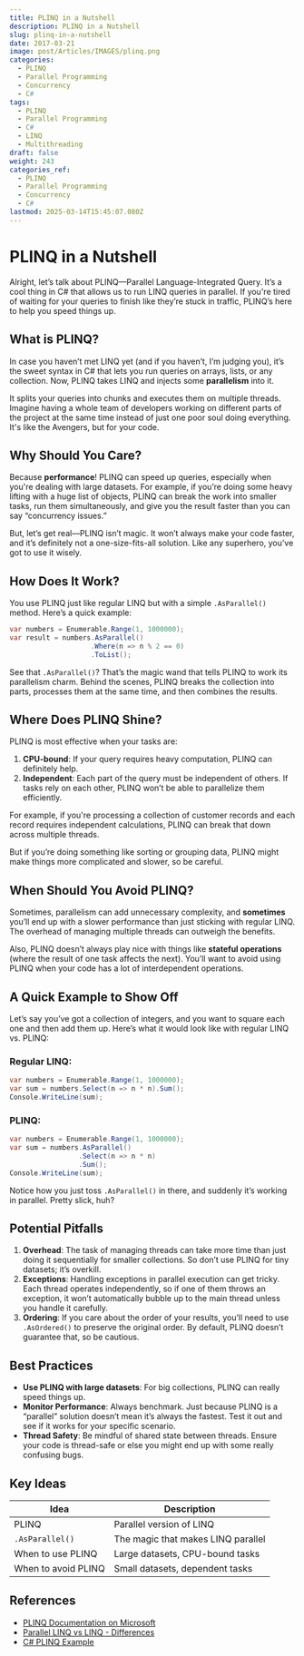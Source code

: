 ```yaml
---
title: PLINQ in a Nutshell
description: PLINQ in a Nutshell
slug: plinq-in-a-nutshell
date: 2017-03-21
image: post/Articles/IMAGES/plinq.png
categories:
  - PLINQ
  - Parallel Programming
  - Concurrency
  - C#
tags:
  - PLINQ
  - Parallel Programming
  - C#
  - LINQ
  - Multithreading
draft: false
weight: 243
categories_ref:
  - PLINQ
  - Parallel Programming
  - Concurrency
  - C#
lastmod: 2025-03-14T15:45:07.080Z
---
```

# PLINQ in a Nutshell

Alright, let’s talk about PLINQ—Parallel Language-Integrated Query. It’s a cool thing in C# that allows us to run LINQ queries in parallel. If you're tired of waiting for your queries to finish like they’re stuck in traffic, PLINQ’s here to help you speed things up.

## What is PLINQ?

In case you haven’t met LINQ yet (and if you haven’t, I’m judging you), it’s the sweet syntax in C# that lets you run queries on arrays, lists, or any collection. Now, PLINQ takes LINQ and injects some **parallelism** into it.

It splits your queries into chunks and executes them on multiple threads. Imagine having a whole team of developers working on different parts of the project at the same time instead of just one poor soul doing everything. It's like the Avengers, but for your code.

## Why Should You Care?

Because **performance**! PLINQ can speed up queries, especially when you're dealing with large datasets. For example, if you’re doing some heavy lifting with a huge list of objects, PLINQ can break the work into smaller tasks, run them simultaneously, and give you the result faster than you can say “concurrency issues.”

But, let’s get real—PLINQ isn’t magic. It won’t always make your code faster, and it’s definitely not a one-size-fits-all solution. Like any superhero, you’ve got to use it wisely.

## How Does It Work?

You use PLINQ just like regular LINQ but with a simple `.AsParallel()` method. Here’s a quick example:

```csharp
var numbers = Enumerable.Range(1, 1000000);
var result = numbers.AsParallel()
                    .Where(n => n % 2 == 0)
                    .ToList();
```

See that `.AsParallel()`? That’s the magic wand that tells PLINQ to work its parallelism charm. Behind the scenes, PLINQ breaks the collection into parts, processes them at the same time, and then combines the results.

## Where Does PLINQ Shine?

PLINQ is most effective when your tasks are:

1. **CPU-bound**: If your query requires heavy computation, PLINQ can definitely help.
2. **Independent**: Each part of the query must be independent of others. If tasks rely on each other, PLINQ won’t be able to parallelize them efficiently.

For example, if you're processing a collection of customer records and each record requires independent calculations, PLINQ can break that down across multiple threads.

But if you’re doing something like sorting or grouping data, PLINQ might make things more complicated and slower, so be careful.

## When Should You Avoid PLINQ?

Sometimes, parallelism can add unnecessary complexity, and **sometimes** you’ll end up with a slower performance than just sticking with regular LINQ. The overhead of managing multiple threads can outweigh the benefits.

Also, PLINQ doesn’t always play nice with things like **stateful operations** (where the result of one task affects the next). You’ll want to avoid using PLINQ when your code has a lot of interdependent operations.

## A Quick Example to Show Off

Let’s say you’ve got a collection of integers, and you want to square each one and then add them up. Here’s what it would look like with regular LINQ vs. PLINQ:

### Regular LINQ:

```csharp
var numbers = Enumerable.Range(1, 1000000);
var sum = numbers.Select(n => n * n).Sum();
Console.WriteLine(sum);
```

### PLINQ:

```csharp
var numbers = Enumerable.Range(1, 1000000);
var sum = numbers.AsParallel()
                 .Select(n => n * n)
                 .Sum();
Console.WriteLine(sum);
```

Notice how you just toss `.AsParallel()` in there, and suddenly it’s working in parallel. Pretty slick, huh?

## Potential Pitfalls

1. **Overhead**: The task of managing threads can take more time than just doing it sequentially for smaller collections. So don’t use PLINQ for tiny datasets; it’s overkill.
2. **Exceptions**: Handling exceptions in parallel execution can get tricky. Each thread operates independently, so if one of them throws an exception, it won’t automatically bubble up to the main thread unless you handle it carefully.
3. **Ordering**: If you care about the order of your results, you’ll need to use `.AsOrdered()` to preserve the original order. By default, PLINQ doesn’t guarantee that, so be cautious.

## Best Practices

* **Use PLINQ with large datasets**: For big collections, PLINQ can really speed things up.
* **Monitor Performance**: Always benchmark. Just because PLINQ is a “parallel” solution doesn’t mean it’s always the fastest. Test it out and see if it works for your specific scenario.
* **Thread Safety**: Be mindful of shared state between threads. Ensure your code is thread-safe or else you might end up with some really confusing bugs.

<!-- 
## Wrapping Up

In a nutshell (or maybe more like a coconut), PLINQ is an awesome tool when you need parallelism but still want to keep the beauty and simplicity of LINQ. It’s great for CPU-bound tasks and independent operations. Just make sure you don’t throw it at every problem. Use it wisely, and you’ll get all the speed without the drama. -->

## Key Ideas

| Idea                | Description                        |
| ------------------- | ---------------------------------- |
| PLINQ               | Parallel version of LINQ           |
| `.AsParallel()`     | The magic that makes LINQ parallel |
| When to use PLINQ   | Large datasets, CPU-bound tasks    |
| When to avoid PLINQ | Small datasets, dependent tasks    |

## References

* [PLINQ Documentation on Microsoft](https://learn.microsoft.com/en-us/dotnet/api/system.linq.parallel?view=net-5.0)
* [Parallel LINQ vs LINQ - Differences](https://stackoverflow.com/questions/10483103/what-is-the-difference-between-linq-and-plinq)
* [C# PLINQ Example](https://docs.microsoft.com/en-us/dotnet/csharp/programming-guide/concepts/parallel-programming/parallel-linq)

```
```
